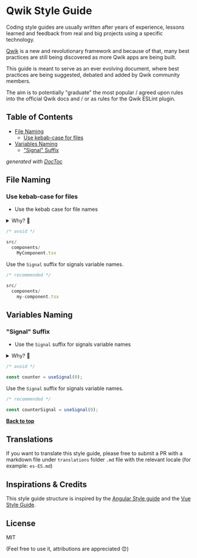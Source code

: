 
# Qwik Style Guide

Coding style guides are usually written after years of experience, lessons learned and feedback from real and big projects using a specific technology.

[Qwik](https://qwik.builder.io/) is a new and revolutionary framework and because of that, many best practices are still being discovered as more Qwik apps are being built.

This guide is meant to serve as an ever evolving document, where best practices are being suggested, debated and added by Qwik community members.

The aim is to potentially "graduate" the most popular / agreed upon rules into the official Qwik docs and / or as rules for the Qwik ESLint plugin. 



  <!-- START doctoc generated TOC please keep comment here to allow auto update -->
<!-- DON'T EDIT THIS SECTION, INSTEAD RE-RUN doctoc TO UPDATE -->
## Table of Contents

- [File Naming](#file-naming)
  - [Use kebab-case for files](#use-kebab-case-for-files)
- [Variables Naming](#variables-naming)
  - ["Signal" Suffix](#signal-suffix)
  
<!-- END doctoc generated TOC please keep comment here to allow auto update -->

*generated with [DocToc](https://github.com/thlorenz/doctoc)*


## File Naming
### Use kebab-case for files

  - Use the kebab case for file names


<details>
  <summary>Why? 🤔</summary>
  <br/>
  To keep things consistent across the entire project.
  
  This is not a must rule, but whatever convention you use, stick with it. 
</details>
  

```typescript
/* avoid */

src/
  components/
    MyComponent.tsx

```

Use the `Signal` suffix for signals variable names.

```typescript
/* recommended */

src/
  components/
    my-component.tsx

```

## Variables Naming

### "Signal" Suffix

  - Use the `Signal` suffix for signals variable names


<details>
  <summary>Why? 🤔</summary>
  <br/>
  
  To make the component code more "Scannable" 
  
</details>
  


```typescript
/* avoid */

const counter = useSignal(0);

```

Use the `Signal` suffix for signals variable names.

```typescript
/* recommended */

const counterSignal = useSignal(0);
```


**[Back to top](#table-of-contents)**




## Translations

If you want to translate this style guide, please free to submit a PR with a markdown file under `translations` folder `.md` file with the relevant locale (for example: `es-ES.md`)

## Inspirations & Credits

This style guide structure is inspired by the [Angular Style guide](https://angular.io/guide/styleguide) and the [Vue Style Guide](https://vuejs.org/style-guide/). 


## License
MIT

(Feel free to use it, attributions are appreciated 😊)